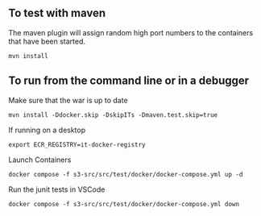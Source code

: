 ## To test with maven

The maven plugin will assign random high port numbers to the containers that have been started.
```
mvn install
```

## To run from the command line or in a debugger

Make sure that the war is up to date
```
mvn install -Ddocker.skip -DskipITs -Dmaven.test.skip=true
```

If running on a desktop
```
export ECR_REGISTRY=it-docker-registry
```

Launch Containers
```
docker compose -f s3-src/src/test/docker/docker-compose.yml up -d
```

Run the junit tests in VSCode

```
docker compose -f s3-src/src/test/docker/docker-compose.yml down
```